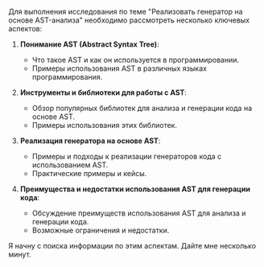 Для выполнения исследования по теме "Реализовать генератор на основе AST-анализа" необходимо рассмотреть несколько ключевых аспектов:

1. **Понимание AST (Abstract Syntax Tree)**:
   - Что такое AST и как он используется в программировании.
   - Примеры использования AST в различных языках программирования.

2. **Инструменты и библиотеки для работы с AST**:
   - Обзор популярных библиотек для анализа и генерации кода на основе AST.
   - Примеры использования этих библиотек.

3. **Реализация генератора на основе AST**:
   - Примеры и подходы к реализации генераторов кода с использованием AST.
   - Практические примеры и кейсы.

4. **Преимущества и недостатки использования AST для генерации кода**:
   - Обсуждение преимуществ использования AST для анализа и генерации кода.
   - Возможные ограничения и недостатки.

Я начну с поиска информации по этим аспектам. Дайте мне несколько минут.